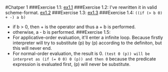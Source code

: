 #Chatper 1
###Exercise 1.1:
[ex1.1](ex1-1.scm)
###Exercise 1.2:
I've rewritten it in valid scheme-format. [ex1.2](ex1-2.scm)
###Exercise 1.3:
[ex1.3](ex1-3.scm)
###Exercise 1.4:
`((if (> b 0) + -) a b)`
- if b > 0, then + is the operator and thus a + b is performed.
- otherwise, a - b is performed.
###Exercise 1.5:
- For applicative-order evaluation, it'll enter a infinite loop. Because firstly interpreter will try to substitute (p) by (p) according to the definiton, but this will never end.
- For normal-order evaluation, the result is 0.
```(test 0 (p)) will be interpret as (if (= 0 0) 0 (p)) and then 0``` because the predicate expression is evaluated first, (p) will never be substitute.